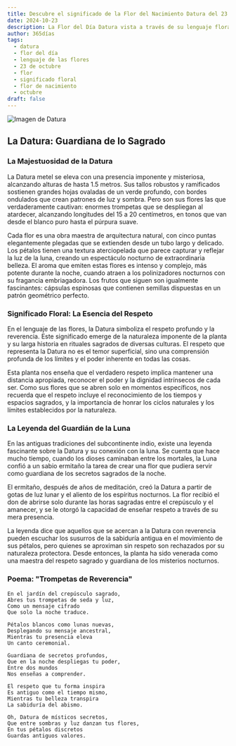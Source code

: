 ```yaml
---
title: Descubre el significado de la Flor del Nacimiento Datura del 23 de octubre
date: 2024-10-23
description: La Flor del Día Datura vista a través de su lenguaje floral e historias
author: 365días
tags:
  - datura
  - flor del día
  - lenguaje de las flores
  - 23 de octubre
  - flor
  - significado floral
  - flor de nacimiento
  - octubre
draft: false
---
```


![Imagen de Datura](https://cdn.pixabay.com/photo/2021/09/03/00/54/white-datura-6594773_1280.jpg#center)


## La Datura: Guardiana de lo Sagrado

### La Majestuosidad de la Datura

La Datura metel se eleva con una presencia imponente y misteriosa, alcanzando alturas de hasta 1.5 metros. Sus tallos robustos y ramificados sostienen grandes hojas ovaladas de un verde profundo, con bordes ondulados que crean patrones de luz y sombra. Pero son sus flores las que verdaderamente cautivan: enormes trompetas que se despliegan al atardecer, alcanzando longitudes del 15 a 20 centímetros, en tonos que van desde el blanco puro hasta el púrpura suave.

Cada flor es una obra maestra de arquitectura natural, con cinco puntas elegantemente plegadas que se extienden desde un tubo largo y delicado. Los pétalos tienen una textura aterciopelada que parece capturar y reflejar la luz de la luna, creando un espectáculo nocturno de extraordinaria belleza. El aroma que emiten estas flores es intenso y complejo, más potente durante la noche, cuando atraen a los polinizadores nocturnos con su fragancia embriagadora. Los frutos que siguen son igualmente fascinantes: cápsulas espinosas que contienen semillas dispuestas en un patrón geométrico perfecto.

### Significado Floral: La Esencia del Respeto

En el lenguaje de las flores, la Datura simboliza el respeto profundo y la reverencia. Este significado emerge de la naturaleza imponente de la planta y su larga historia en rituales sagrados de diversas culturas. El respeto que representa la Datura no es el temor superficial, sino una comprensión profunda de los límites y el poder inherente en todas las cosas.

Esta planta nos enseña que el verdadero respeto implica mantener una distancia apropiada, reconocer el poder y la dignidad intrínsecos de cada ser. Como sus flores que se abren solo en momentos específicos, nos recuerda que el respeto incluye el reconocimiento de los tiempos y espacios sagrados, y la importancia de honrar los ciclos naturales y los límites establecidos por la naturaleza.

### La Leyenda del Guardián de la Luna

En las antiguas tradiciones del subcontinente indio, existe una leyenda fascinante sobre la Datura y su conexión con la luna. Se cuenta que hace mucho tiempo, cuando los dioses caminaban entre los mortales, la Luna confió a un sabio ermitaño la tarea de crear una flor que pudiera servir como guardiana de los secretos sagrados de la noche.

El ermitaño, después de años de meditación, creó la Datura a partir de gotas de luz lunar y el aliento de los espíritus nocturnos. La flor recibió el don de abrirse solo durante las horas sagradas entre el crepúsculo y el amanecer, y se le otorgó la capacidad de enseñar respeto a través de su mera presencia.

La leyenda dice que aquellos que se acercan a la Datura con reverencia pueden escuchar los susurros de la sabiduría antigua en el movimiento de sus pétalos, pero quienes se aproximan sin respeto son rechazados por su naturaleza protectora. Desde entonces, la planta ha sido venerada como una maestra del respeto sagrado y guardiana de los misterios nocturnos.

### Poema: "Trompetas de Reverencia"

    En el jardín del crepúsculo sagrado,
    Abres tus trompetas de seda y luz,
    Como un mensaje cifrado
    Que solo la noche traduce.

    Pétalos blancos como lunas nuevas,
    Desplegando su mensaje ancestral,
    Mientras tu presencia eleva
    Un canto ceremonial.

    Guardiana de secretos profundos,
    Que en la noche despliegas tu poder,
    Entre dos mundos
    Nos enseñas a comprender.

    El respeto que tu forma inspira
    Es antiguo como el tiempo mismo,
    Mientras tu belleza transpira
    La sabiduría del abismo.

    Oh, Datura de místicos secretos,
    Que entre sombras y luz danzan tus flores,
    En tus pétalos discretos
    Guardas antiguos valores.
